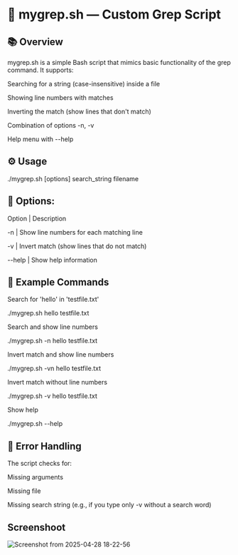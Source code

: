 # 📄 mygrep.sh — Custom Grep Script
##  📚 Overview
mygrep.sh is a simple Bash script that mimics basic functionality of the grep command.
It supports:

Searching for a string (case-insensitive) inside a file

Showing line numbers with matches

Inverting the match (show lines that don't match)

Combination of options -n, -v

Help menu with --help

## ⚙️ Usage
./mygrep.sh [options] search_string filename

## 📑 Options:
Option | Description

-n | Show line numbers for each matching line

-v | Invert match (show lines that do not match)

--help | Show help information

## 📂 Example Commands
Search for 'hello' in 'testfile.txt'

./mygrep.sh hello testfile.txt

Search and show line numbers

./mygrep.sh -n hello testfile.txt

Invert match and show line numbers

./mygrep.sh -vn hello testfile.txt

Invert match without line numbers

./mygrep.sh -v hello testfile.txt

Show help

./mygrep.sh --help


## 🚨 Error Handling
The script checks for:

Missing arguments

Missing file

Missing search string (e.g., if you type only -v without a search word)

## Screenshoot
![Screenshot from 2025-04-28 18-22-56](https://github.com/user-attachments/assets/12965bb8-ebe0-4c17-9256-e87ea9153b97)
